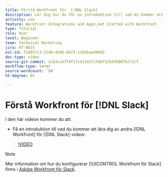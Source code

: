 ```yaml
---
title: Förstå Workfront för  [!DNL Slack]
description: Lär dig hur du får en introduktion till vad du kommer att lära dig av andra [!DNL Workfront] för Slack-videofilmer.
activity: use
feature: Workfront Integrations and Apps,Get Started with Workfront
type: Tutorial
role: User
level: Beginner
team: Technical Marketing
jira: KT-8815
exl-id: f1d857c3-2140-45db-8473-1183baa490d2
doc-type: video
source-git-commit: 2cb3cc67f4f1fcd1345f178bf525d7b00f6271cf
workflow-type: tm+mt
source-wordcount: '54'
ht-degree: 0%

---
```


# Förstå Workfront för [!DNL Slack]

I den här videon kommer du att:

* Få en introduktion till vad du kommer att lära dig av andra [!DNL Workfront] för [!DNL Slack]-videor.

>[!VIDEO](https://video.tv.adobe.com/v/335116/?quality=12&learn=on)

>[!NOTE]
>
>Mer information om hur du konfigurerar [!UICONTROL Workfront för Slack] finns i [Adobe Workfront för Slack](https://experienceleague.adobe.com/docs/workfront/using/adobe-workfront-integrations/workfront-for-slack/use-workfront-for-slack.html?lang=en).

